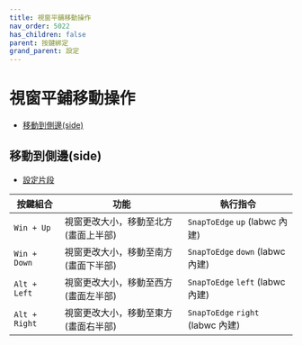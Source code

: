 ```yaml
---
title: 視窗平鋪移動操作
nav_order: 5022
has_children: false
parent: 按鍵綁定
grand_parent: 設定
---
```



# 視窗平鋪移動操作

* [移動到側邊(side)](#移動到側邊side)




## 移動到側邊(side)

* [設定片段](https://github.com/samwhelp/ultramarine-labwc-adjustment/blob/main/prototype/main/labwc-config/Main/asset/overlay/etc/skel/.config/labwc/rc.xml#L247-L258)

| 按鍵組合          | 功能           | 執行指令              |
| ----------------- | -------------- | ---------------------------- |
| `Win + Up` | 視窗更改大小，移動至北方(畫面上半部) | `SnapToEdge` `up` (labwc 內建) |
| `Win + Down` | 視窗更改大小，移動至南方(畫面下半部)  | `SnapToEdge` `down` (labwc 內建) |
| `Alt + Left` | 視窗更改大小，移動至西方(畫面左半部) | `SnapToEdge` `left` (labwc 內建) |
| `Alt + Right` | 視窗更改大小，移動至東方(畫面右半部) | `SnapToEdge` `right` (labwc 內建) |


